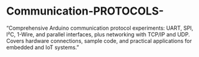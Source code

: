 # Communication-PROTOCOLS-
“Comprehensive Arduino communication protocol experiments: UART, SPI, I²C, 1-Wire, and parallel interfaces, plus networking with TCP/IP and UDP. Covers hardware connections, sample code, and practical applications for embedded and IoT systems.”
